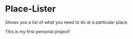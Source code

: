 # Place-Lister
Shows you a list of what you need to do at a particular place.

This is my first personal project!
